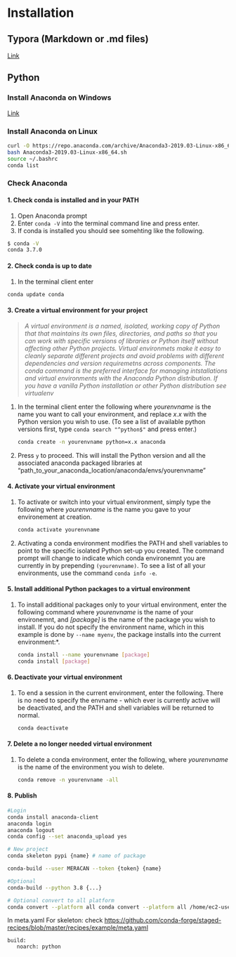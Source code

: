 # Installation

## Typora (Markdown or .md files)

[Link](https://typora.io/#windows)

## Python

### Install Anaconda on Windows

[Link](https://docs.anaconda.com/anaconda/install/windows/)

### Install Anaconda on Linux

```bash
curl -O https://repo.anaconda.com/archive/Anaconda3-2019.03-Linux-x86_64.sh
bash Anaconda3-2019.03-Linux-x86_64.sh
source ~/.bashrc
conda list
```

### Check Anaconda

#### 1. Check conda is installed and in your PATH

1. Open Anaconda prompt
2. Enter `conda -V` into the terminal command line and press enter.
3. If conda is installed you should see somehting like the following.

```bash
$ conda -V
conda 3.7.0
```

#### 2.  Check conda is up to date

1. In the terminal client enter

```bash
conda update conda
```

#### 3. Create a virtual environment for your project

> *A virtual environment is a named, isolated, working copy of Python that that maintains its own files, directories, and paths so that you can work with specific versions of libraries or Python itself without affecting other Python projects. Virtual environmets make it easy to cleanly separate different projects and avoid problems with different dependencies and version requiremetns across components. The conda command is the preferred interface for managing intstallations and virtual environments with the Anaconda Python distribution. If you have a vanilla Python installation or other Python distribution see virtualenv*

1. In the terminal client enter the following where *yourenvname* is the name you want to call your environment, and replace *x.x* with the Python version you wish to use. (To see a list of available python versions first, type `conda search "^python$"` and press enter.)

   ```bash
   conda create -n yourenvname python=x.x anaconda
   ```

2. Press `y` to proceed. This will install the Python version and all the associated anaconda packaged libraries at “path_to_your_anaconda_location/anaconda/envs/yourenvname”

#### 4. Activate your virtual environment

1. To activate or switch into your virtual environment, simply type the following where *yourenvname* is the name you gave to your environement at creation.

   ```bash
   conda activate yourenvname
   ```

2. Activating a conda environment modifies the PATH and shell variables to point to the specific isolated Python set-up you created. The command prompt will change to indicate which conda environemnt you are currently in by prepending `(yourenvname)`. To see a list of all your environments, use the command `conda info -e`.

#### 5. Install additional Python packages to a virtual environment

1. To install additional packages only to your virtual environment, enter the following command where *yourenvname* is the name of your environemnt, and *[package]* is the name of the package you wish to install. If you do not specify the environment name, which in this example is done by `--name myenv`, the package installs into the current environment:*.

   ```bash
   conda install --name yourenvname [package]
   conda install [package]
   ```

#### 6. Deactivate your virtual environment

1. To end a session in the current environment, enter the following. There is no need to specify the envname - which ever is currently active will be deactivated, and the PATH and shell variables will be returned to normal.

   ```bash
   conda deactivate
   ```

   

#### 7. Delete a no longer needed virtual environment

1. To delete a conda environment, enter the following, where *yourenvname* is the name of the environment you wish to delete.

   ```bash
   conda remove -n yourenvname -all
   ```

#### 8. Publish 


```bash
#Login
conda install anaconda-client
anaconda login
anaconda logout
conda config --set anaconda_upload yes

# New project
conda skeleton pypi {name} # name of package

conda-build --user MERACAN --token {token} {name}

#Optional
conda-build --python 3.8 {...}

# Optional convert to all platform
conda convert --platform all conda convert --platform all /home/ec2-user/anaconda3/conda-bld/linux-64/click-7.1.1-py37_0.tar.bz2 -o build/
```
In meta.yaml
For skeleton: check https://github.com/conda-forge/staged-recipes/blob/master/recipes/example/meta.yaml
```
build:
   noarch: python

```
